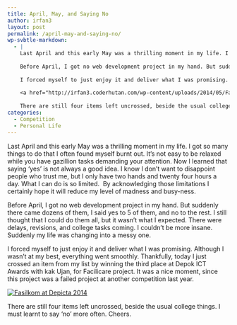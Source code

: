 ```yaml
---
title: April, May, and Saying No
author: irfan3
layout: post
permalink: /april-may-and-saying-no/
wp-svbtle-markdown:
  - |
    Last April and this early May was a thrilling moment in my life. I got so many things to do that I often found myself burnt out. It's not easy to be relaxed while you have gazillion tasks demanding your attention. Now I learned that saying 'yes' is not always a good idea. I know I don't want to disappoint people who trust me, but I only have two hands and twenty four hours a day. What I can do is so limited.  By acknowledging those limitations I certainly hope it will reduce my level of madness and busy-ness.
    
    Before April, I got no web development project in my hand. But suddenly there came dozens of them, I said yes to 5 of them, and no to the rest. I still thought that I could do them all, but it wasn't what I expected. There were delays, revisions, and college tasks coming. I couldn't be more insane. Suddenly my life was changing into a messy one.
    
    I forced myself to just enjoy it and deliver what I was promising. Although I wasn't at my best, everything went smoothly. Thankfully, today I just crossed an item from my list by winning the third place at Depok ICT Awards with kak Ujan, for Facilicare project. It was a nice moment, since this project was a failed project at another competition last year.
    
    <a href="http://irfan3.coderhutan.com/wp-content/uploads/2014/05/Fasilkom-at-Depicta-2014.jpg"><img class="size-full wp-image-318" src="http://irfan3.coderhutan.com/wp-content/uploads/2014/05/Fasilkom-at-Depicta-2014.jpg" alt="Fasilkom at Depicta 2014" title="Fasilkom at Depicta 2014"/></a>
    
    There are still four items left uncrossed, beside the usual college things. I must learnt to say 'no' more often. Cheers.
categories:
  - Competition
  - Personal Life
---
```

Last April and this early May was a thrilling moment in my life. I got so many things to do that I often found myself burnt out. It&#8217;s not easy to be relaxed while you have gazillion tasks demanding your attention. Now I learned that saying &#8216;yes&#8217; is not always a good idea. I know I don&#8217;t want to disappoint people who trust me, but I only have two hands and twenty four hours a day. What I can do is so limited.  By acknowledging those limitations I certainly hope it will reduce my level of madness and busy-ness.

Before April, I got no web development project in my hand. But suddenly there came dozens of them, I said yes to 5 of them, and no to the rest. I still thought that I could do them all, but it wasn&#8217;t what I expected. There were delays, revisions, and college tasks coming. I couldn&#8217;t be more insane. Suddenly my life was changing into a messy one.

I forced myself to just enjoy it and deliver what I was promising. Although I wasn&#8217;t at my best, everything went smoothly. Thankfully, today I just crossed an item from my list by winning the third place at Depok ICT Awards with kak Ujan, for Facilicare project. It was a nice moment, since this project was a failed project at another competition last year.

[<img class="size-full wp-image-318" src="http://irfan3.coderhutan.com/wp-content/uploads/2014/05/Fasilkom-at-Depicta-2014.jpg" alt="Fasilkom at Depicta 2014" title="Fasilkom at Depicta 2014" />][1]

There are still four items left uncrossed, beside the usual college things. I must learnt to say &#8216;no&#8217; more often. Cheers.

 [1]: http://irfan3.coderhutan.com/wp-content/uploads/2014/05/Fasilkom-at-Depicta-2014.jpg